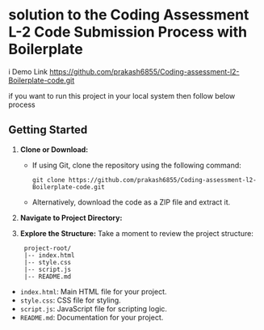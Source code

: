 # solution to the Coding Assessment L-2 Code Submission Process with Boilerplate

i Demo Link https://github.com/prakash6855/Coding-assessment-l2-Boilerplate-code.git

if you want to run this project in your local system then follow below process

## Getting Started

1. **Clone or Download:**
   - If using Git, clone the repository using the following command:
     ```
     git clone https://github.com/prakash6855/Coding-assessment-l2-Boilerplate-code.git
   - Alternatively, download the code as a ZIP file and extract it.

2. **Navigate to Project Directory:**

3. **Explore the Structure:**
Take a moment to review the project structure:

        project-root/
        |-- index.html
        |-- style.css
        |-- script.js
        |-- README.md
- `index.html`: Main HTML file for your project.
- `style.css`: CSS file for styling.
- `script.js`: JavaScript file for scripting logic.
- `README.md`: Documentation for your project.
  







